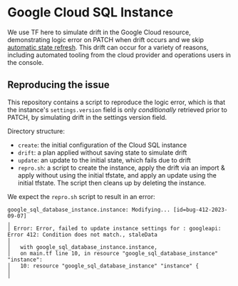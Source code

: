 # Google Cloud SQL Instance

We use TF here to simulate drift in the Google Cloud resource, demonstrating logic error on PATCH
when drift occurs and we skip [automatic state
refresh](https://developer.hashicorp.com/terraform/cloud-docs/run/modes-and-options#skipping-automatic-state-refresh).
This drift can occur for a variety of reasons, including automated tooling from the cloud provider
and operations users in the console.

## Reproducing the issue

This repository contains a script to reproduce the logic error, which is that the instance's
`settings.version` field is only _conditionally_ retrieved prior to PATCH, by simulating drift in
the settings version field.

Directory structure:
* `create`: the initial configuration of the Cloud SQL instance
* `drift`: a plan applied without saving state to simulate drift
* `update`: an update to the initial state, which fails due to drift
* `repro.sh`: a script to create the instance, apply the drift via an import & apply without using
  the initial tfstate, and apply an update using the initial tfstate. The script then cleans up by
  deleting the instance.

We expect the `repro.sh` script to result in an error:

```
google_sql_database_instance.instance: Modifying... [id=bug-412-2023-09-07]
╷
│ Error: Error, failed to update instance settings for : googleapi: Error 412: Condition does not match., staleData
│
│   with google_sql_database_instance.instance,
│   on main.tf line 10, in resource "google_sql_database_instance" "instance":
│   10: resource "google_sql_database_instance" "instance" {
│
╵
```
